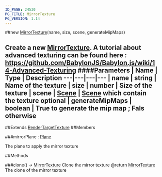 ```yaml
---
ID_PAGE: 24530
PG_TITLE: MirrorTexture
PG_VERSION: 1.14
---
```

##new [MirrorTexture](/classes/MirrorTexture)(name, size, scene, generateMipMaps)

Create a new [MirrorTexture](/classes/MirrorTexture).
A tutorial about advanced texturing can be found here : https://github.com/BabylonJS/Babylon.js/wiki/14-Advanced-Texturing
####Parameters
 | Name | Type | Description
---|---|---|---
 | name | string | Name of the texture
 | size | number | Size of the texture
 | scene | [Scene](/classes/Scene) | [Scene](/classes/Scene) which contain the texture
optional | generateMipMaps | boolean | True to generate the mip map ; Fals otherwise
---

##Extends [RenderTargetTexture](/classes/RenderTargetTexture)
##Members

###mirrorPlane : [Plane](/classes/Plane)


The plane to apply the mirror texture



##Methods

###clone() &rarr; [MirrorTexture](/classes/MirrorTexture)
Clone the mirror texture
@return [MirrorTexture](/classes/MirrorTexture) The clone of the mirror texture

